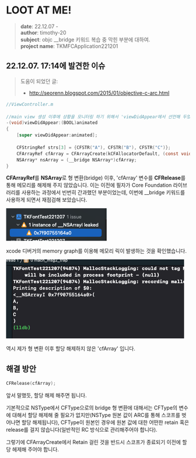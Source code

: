 # LOOT AT ME!

> **date**: 22.12.07 - <br>
> **author**: timothy-20 <br>
> **subject**: objc __bridge 키워드 복습 중 막힌 부분에 대하여.<br>
> **project name**: TKMFCApplication221201

22.12.07. 17:14에 발견한 이슈
---
> 도움이 되었던 글:
> - http://seorenn.blogspot.com/2015/01/objective-c-arc.html

``` objective-c++
//ViewController.m

//main view 생성 이후에 상황을 모니터링 하기 위해서 'viewDidAppear에서 선언해 두었음.
-(void)viewDidAppear:(BOOL)animated
{
    [super viewDidAppear:animated];
    
    CFStringRef strs[3] = {CFSTR("A"), CFSTR("B"), CFSTR("C")};
    CFArrayRef cfArray = CFArrayCreate(kCFAllocatorDefault, (const void**)strs, 3, &kCFTypeArrayCallBacks);
    NSArray* nsArray = (__bridge NSArray*)cfArray;
}
```
**CFArrayRef**를 **NSArray**로 형 변환(bridge) 이후, 'cfArray' 변수를 **CFRelease**를 통해 메모리를 해제해 주지 않았습니다. 
이는 이전에 필자가 Core Foundation 라이브러리를 사용하는 과정에서 빈번히 간과했던 부분이었는데, 이번에 __bridge 키워드를 사용하게 되면서
재점검해 보았습니다.

<img src="public/result-screenshot/22_12_07_/debug-result-221207-01.png">

xcode 디버거의 memory graph를 이용해 메모리 릭이 발생하는 것을 확인했습니다. 

<img src="public/result-screenshot/22_12_07_/debug-result-221207-02.png">

역시 제가 형 변환 이후 할당 해제하지 않은 'cfArray' 입니다.

해결 방안
---
``` objective-c++
CFRelease(cfArray);
```
앞서 말했듯, 할당 해제 해주면 됩니다.

기본적으로 NSType에서 CFType으로의 bridge 형 변환에 대해서는 CFType의 변수에 대해서 할당 해제해 줄 필요가 없지만(NSType 원본 값이 ARC를 통해 스코프를 벗어나면 할당 해제됩니다), 
CFType이 원본인 경우에 원본 값에 대한 어떤한 retain 혹은 release를 걸지 않습니다(일반적인 RC 방식으로 관리해주어야 합니다).

그렇기에 CFArrayCreate에서 Retain 걸린 것을 반드시 스코프가 종료되기 이전에 할당 헤제해 주어야 합니다.

